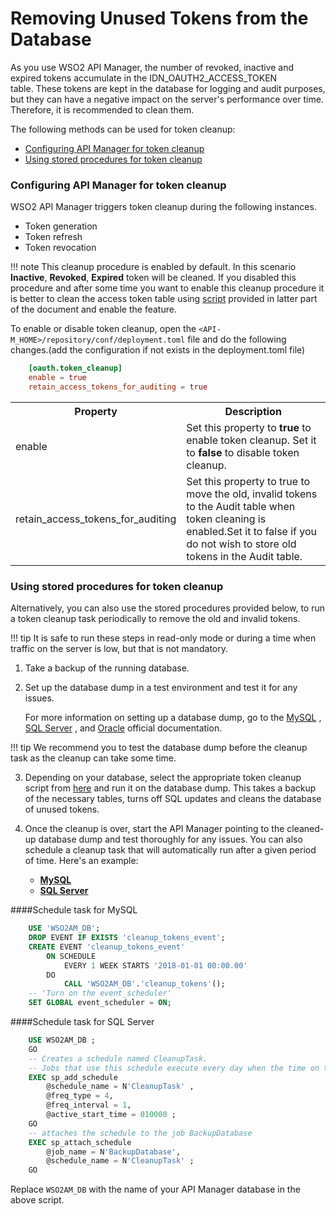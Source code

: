 # Removing Unused Tokens from the Database

As you use WSO2 API Manager, the number of revoked, inactive and expired tokens accumulate in the IDN\_OAUTH2\_ACCESS\_TOKEN table. These tokens are kept in the database for logging and audit purposes, but they can have a negative impact on the server's performance over time. Therefore, it is recommended to clean them.

The following methods can be used for token cleanup:

-   [Configuring API Manager for token cleanup](#configuring-api-manager-for-token-cleanup)
-   [Using stored procedures for token cleanup](#using-stored-procedures-for-token-cleanup)

### Configuring API Manager for token cleanup

WSO2 API Manager triggers token cleanup during the following instances.

-   Token generation
-   Token refresh
-   Token revocation

!!! note
    This cleanup procedure is enabled by default. In this scenario **Inactive**, **Revoked**, **Expired** token will be cleaned. If you disabled this procedure and after some time you want to enable this cleanup procedure it is better to clean the access token table using [script](https://github.com/wso2/carbon-identity-framework/tree/master/features/identity-core/org.wso2.carbon.identity.core.server.feature/resources/dbscripts/stored-procedures) provided in latter part of the document and enable the feature.

To enable or disable token cleanup, open the `<API-M_HOME>/repository/conf/deployment.toml` file and do the following changes.(add the configuration if not exists in the deployment.toml file)

``` toml
    [oauth.token_cleanup]
    enable = true
    retain_access_tokens_for_auditing = true
```

<table>
<colgroup>
<col width="30%" />
<col width="70%" />
</colgroup>
<tr class="even">
<th>Property</th>
<th>Description</th>
</tr>
<tr class="even">
<td>enable</td>
<td>Set this property to <strong>true</strong> to enable token cleanup. Set it to <strong>false</strong> to disable token cleanup.</td>
</tr>
<tr class="even">
<td>retain_access_tokens_for_auditing</td>
<td>Set this property to true to move the old, invalid tokens to the Audit table when token cleaning is enabled.Set it to false if you do not wish to store old tokens in the Audit table.</td>
</tr>
</table>

### Using stored procedures for token cleanup

Alternatively, you can also use the stored procedures provided below, to run a token cleanup task periodically to remove the old and invalid tokens.

!!! tip
    It is safe to run these steps in read-only mode or during a time when traffic on the server is low, but that is not mandatory.


1.  Take a backup of the running database.
2.  Set up the database dump in a test environment and test it for any issues.

    For more information on setting up a database dump, go to the [MySQL](https://dev.mysql.com/doc/refman/5.7/en/mysqldump.html#mysqldump-syntax) , [SQL Server](https://docs.microsoft.com/en-us/sql/relational-databases/backup-restore/create-a-full-database-backup-sql-server) , and [Oracle](https://docs.oracle.com/cd/E11882_01/backup.112/e10642/rcmbckba.htm#BRADV8138) official documentation.

!!! tip
    We recommend you to test the database dump before the cleanup task as the cleanup can take some time.


3.  Depending on your database, select the appropriate token cleanup script from [here](https://github.com/wso2/carbon-identity-framework/tree/master/features/identity-core/org.wso2.carbon.identity.core.server.feature/resources/dbscripts/stored-procedures) and run it on the database dump. This takes a backup of the necessary tables, turns off SQL updates and cleans the database of unused tokens.

4.  Once the cleanup is over, start the API Manager pointing to the cleaned-up database dump and test thoroughly for any issues.
    You can also schedule a cleanup task that will automatically run after a given period of time. Here's an example:

    -   [**MySQL**](#schedule-task-for-mysql)
    -   [**SQL Server**](#schedule-task-for-sql-server)
    
####Schedule task for MySQL
``` sql
    USE 'WSO2AM_DB';
    DROP EVENT IF EXISTS 'cleanup_tokens_event';
    CREATE EVENT 'cleanup_tokens_event'
        ON SCHEDULE
            EVERY 1 WEEK STARTS '2018-01-01 00:00.00'
        DO
            CALL 'WSO2AM_DB'.'cleanup_tokens'();
    -- 'Turn on the event_scheduler'
    SET GLOBAL event_scheduler = ON;

```
####Schedule task for SQL Server

``` sql
    USE WSO2AM_DB ;  
    GO  
    -- Creates a schedule named CleanupTask.   
    -- Jobs that use this schedule execute every day when the time on the server is 01:00.   
    EXEC sp_add_schedule  
        @schedule_name = N'CleanupTask' ,  
        @freq_type = 4,  
        @freq_interval = 1,  
        @active_start_time = 010000 ;  
    GO  
    -- attaches the schedule to the job BackupDatabase  
    EXEC sp_attach_schedule  
        @job_name = N'BackupDatabase',  
        @schedule_name = N'CleanupTask' ;  
    GO
```

Replace `WSO2AM_DB` with the name of your API Manager database in the above script.

